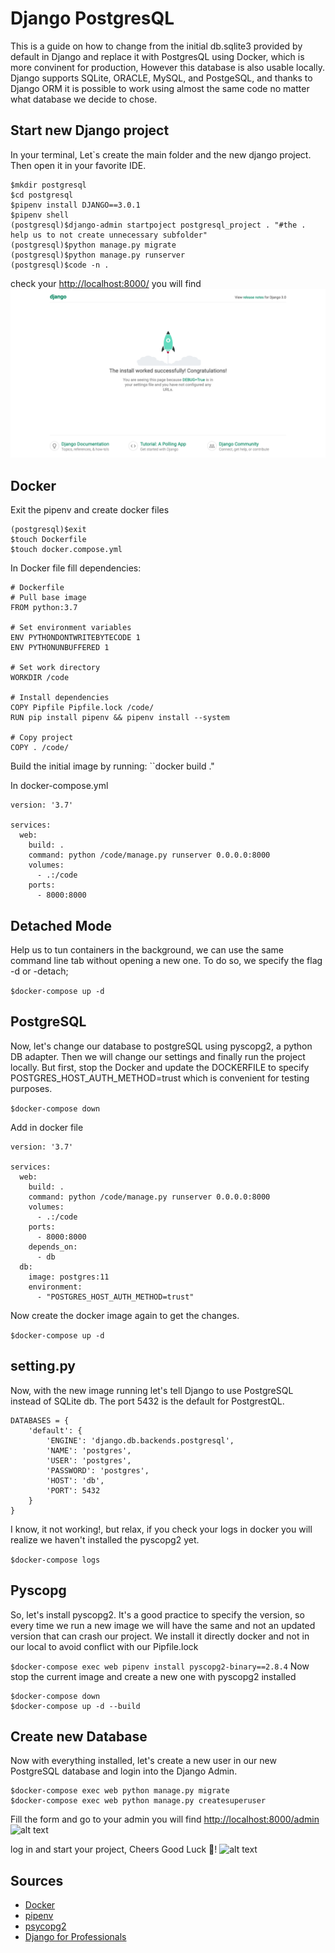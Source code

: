 # Django PostgresQL
This is a guide on how to change from the initial db.sqlite3 provided by default in Django and replace it with PostgresQL using Docker, which is more convinent for production, However this
database is also usable locally.
Django supports SQLite, ORACLE, MySQL, and PostgeSQL, and thanks to Django ORM it is possible to work using almost the same code no matter what database we decide to chose.

## Start new Django project
In your terminal, Let`s create the main folder and the new django project. Then open it in your favorite IDE.

````
$mkdir postgresql
$cd postgresql
$pipenv install DJANGO==3.0.1
$pipenv shell
(postgresql)$django-admin startpoject postgresql_project . "#the . help us to not create unnecessary subfolder" 
(postgresql)$python manage.py migrate
(postgresql)$python manage.py runserver
(postgresql)$code -n .
````
check your [http://localhost:8000/](http://localhost:8000/) you will find
  ![alt text](screenshots/init.png)


## Docker

Exit the pipenv and create docker files

````
(postgresql)$exit
$touch Dockerfile
$touch docker.compose.yml

````
In Docker file fill dependencies:

````
# Dockerfile
# Pull base image
FROM python:3.7

# Set environment variables
ENV PYTHONDONTWRITEBYTECODE 1
ENV PYTHONUNBUFFERED 1

# Set work directory
WORKDIR /code

# Install dependencies
COPY Pipfile Pipfile.lock /code/
RUN pip install pipenv && pipenv install --system

# Copy project
COPY . /code/
``````
Build the initial image by running:
``docker build ."

In docker-compose.yml

`````
version: '3.7'

services:
  web:
    build: .
    command: python /code/manage.py runserver 0.0.0.0:8000
    volumes:
      - .:/code
    ports:
      - 8000:8000
 `````
 
 ## Detached Mode
  Help us to tun containers in the background, we can use the same command line tab without opening a new one. To do so, we specify the flag -d or -detach;
  
  ``$docker-compose up -d``
 
 ## PostgreSQL
 Now, let's change our database to postgreSQL using pyscopg2, a python DB adapter. Then we will change our settings and finally run the project locally.
 But first, stop the Docker and update the DOCKERFILE to specify POSTGRES_HOST_AUTH_METHOD=trust which is convenient for testing purposes.
 
``$docker-compose down``

Add in docker file
`````
version: '3.7'

services:
  web:
    build: .
    command: python /code/manage.py runserver 0.0.0.0:8000
    volumes:
      - .:/code
    ports:
      - 8000:8000
    depends_on:
      - db
  db:
    image: postgres:11
    environment:
      - "POSTGRES_HOST_AUTH_METHOD=trust"
`````
Now create the docker image again to get the changes.

``$docker-compose up -d``

## setting.py

Now, with the new image running let's tell Django to use PostgreSQL instead of SQLite db. The port 5432 is the default for PostgrestQL.

`````
DATABASES = {
    'default': {
        'ENGINE': 'django.db.backends.postgresql',
        'NAME': 'postgres',
        'USER': 'postgres',
        'PASSWORD': 'postgres',
        'HOST': 'db',
        'PORT': 5432
    }
}
`````
I know, it not working!, but relax, if you check your logs in docker you will realize we haven't installed the pyscopg2 yet.

``$docker-compose logs``

## Pyscopg
So, let's install pyscopg2. It's a good practice to specify the version, so every time we run a new image we will have the same and not an
updated version that can crash our project. We install it directly docker and not in our local to avoid conflict with our Pipfile.lock

``$docker-compose exec web pipenv install pyscopg2-binary==2.8.4``
 Now stop the current image and create a new one with pyscopg2 installed
`````
$docker-compose down
$docker-compose up -d --build
`````

## Create new Database

Now with everything installed, let's create a new user in our new PostgreSQL database and login into the Django Admin.

`````
$docker-compose exec web python manage.py migrate
$docker-compose exec web python manage.py createsuperuser
`````
Fill the form and go to your admin you will find [http://localhost:8000/admin](http://localhost:8000/admin)
  ![alt text](screenshots/admin.png)
  
 log in and start your project, Cheers Good Luck 🍻!
   ![alt text](screenshots/adminin.png)
   
## Sources
+ [Docker](https://www.docker.com/)
+ [pipenv](https://pypi.org/project/pipenv/)
+ [psycopg2](https://pypi.org/project/psycopg2/)
+ [Django for Professionals](https://wsvincent.com/)
